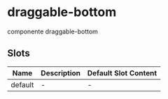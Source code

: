 # draggable-bottom

componente draggable-bottom

## Slots

<!-- @vuese:draggable-bottom:slots:start -->
|Name|Description|Default Slot Content|
|---|---|---|
|default|-|-|

<!-- @vuese:draggable-bottom:slots:end -->


